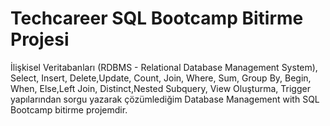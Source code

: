 # Techcareer SQL Bootcamp Bitirme Projesi
İlişkisel Veritabanları (RDBMS - Relational Database Management System), Select, Insert, Delete,Update, Count, Join, Where, Sum, Group By, Begin, When, Else,Left Join, Distinct,Nested Subquery, View Oluşturma, Trigger yapılarından sorgu yazarak çözümlediğim Database Management with SQL Bootcamp bitirme projemdir.
